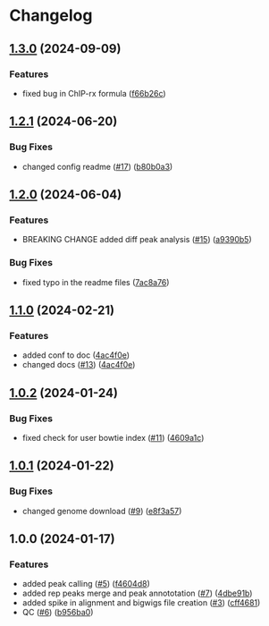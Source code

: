 # Changelog

## [1.3.0](https://github.com/DavideBrex/SpikeFlow/compare/v1.2.1...v1.3.0) (2024-09-09)


### Features

* fixed bug in ChIP-rx formula ([f66b26c](https://github.com/DavideBrex/SpikeFlow/commit/f66b26c6c884bdfd229d0728e28b9f15e9d4aaa7))

## [1.2.1](https://github.com/DavideBrex/SpikeFlow/compare/v1.2.0...v1.2.1) (2024-06-20)


### Bug Fixes

* changed config readme ([#17](https://github.com/DavideBrex/SpikeFlow/issues/17)) ([b80b0a3](https://github.com/DavideBrex/SpikeFlow/commit/b80b0a3cc923062dfbd476e501108eddead90d80))

## [1.2.0](https://github.com/DavideBrex/SpikeFlow/compare/v1.1.0...v1.2.0) (2024-06-04)


### Features

* BREAKING CHANGE added diff peak analysis  ([#15](https://github.com/DavideBrex/SpikeFlow/issues/15)) ([a9390b5](https://github.com/DavideBrex/SpikeFlow/commit/a9390b546fc4c87efe6d3f82753417dc1056e74a))


### Bug Fixes

* fixed typo in the readme files ([7ac8a76](https://github.com/DavideBrex/SpikeFlow/commit/7ac8a76c279e3858109cb735e9136b7808a419f5))

## [1.1.0](https://github.com/DavideBrex/SpikeFlow/compare/v1.0.2...v1.1.0) (2024-02-21)


### Features

* added conf to doc ([4ac4f0e](https://github.com/DavideBrex/SpikeFlow/commit/4ac4f0e6fdfacf1237144dea906fd98581fc26ef))
* changed docs ([#13](https://github.com/DavideBrex/SpikeFlow/issues/13)) ([4ac4f0e](https://github.com/DavideBrex/SpikeFlow/commit/4ac4f0e6fdfacf1237144dea906fd98581fc26ef))

## [1.0.2](https://github.com/DavideBrex/SpikeFlow/compare/v1.0.1...v1.0.2) (2024-01-24)


### Bug Fixes

* fixed check for user bowtie index ([#11](https://github.com/DavideBrex/SpikeFlow/issues/11)) ([4609a1c](https://github.com/DavideBrex/SpikeFlow/commit/4609a1c41970cad87b17e5c1519fc540bea8f945))

## [1.0.1](https://github.com/DavideBrex/SpikeFlow/compare/v1.0.0...v1.0.1) (2024-01-22)


### Bug Fixes

* changed  genome download ([#9](https://github.com/DavideBrex/SpikeFlow/issues/9)) ([e8f3a57](https://github.com/DavideBrex/SpikeFlow/commit/e8f3a57c912c71dc665b8737d6e5a043167dc57f))

## 1.0.0 (2024-01-17)


### Features

* added peak calling  ([#5](https://github.com/DavideBrex/SpikeFlow/issues/5)) ([f4604d8](https://github.com/DavideBrex/SpikeFlow/commit/f4604d8c22752cef9879093f539a9bcdcaf166ad))
* added rep peaks merge and peak annototation ([#7](https://github.com/DavideBrex/SpikeFlow/issues/7)) ([4dbe91b](https://github.com/DavideBrex/SpikeFlow/commit/4dbe91bb1a62266ce8b850cf98ce27691b5f310a))
* added spike in alignment and bigwigs file creation ([#3](https://github.com/DavideBrex/SpikeFlow/issues/3)) ([cff4681](https://github.com/DavideBrex/SpikeFlow/commit/cff4681d4363d1a388ab046dd82bf45a815bdfcd))
* QC ([#6](https://github.com/DavideBrex/SpikeFlow/issues/6)) ([b956ba0](https://github.com/DavideBrex/SpikeFlow/commit/b956ba02d2d65932cdb6d51992f071362c74870e))
